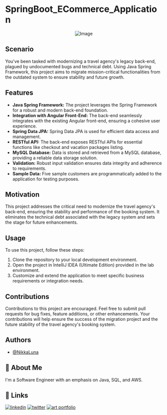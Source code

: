 # SpringBoot_ECommerce_Application 


<div style="text-align: center;">
  <img src="https://github.com/NikkaLuna/SpringBoot_ECommerce_Application/assets/94496219/623c9deb-d247-485f-8a65-6e11f38aa855" alt="Image">
</div>



## Scenario
You've been tasked with modernizing a travel agency's legacy back-end, plagued by undocumented bugs and technical debt. Using Java Spring Framework, this project aims to migrate mission-critical functionalities from the outdated system to ensure stability and future growth.

## Features
- **Java Spring Framework:** The project leverages the Spring Framework for a robust and modern back-end foundation.
- **Integration with Angular Front-End:** The back-end seamlessly integrates with the existing Angular front-end, ensuring a cohesive user experience.
- **Spring Data JPA:** Spring Data JPA is used for efficient data access and management.
- **RESTful API:** The back-end exposes RESTful APIs for essential functions like checkout and vacation packages listing.
- **MySQL Database:** Data is stored and retrieved from a MySQL database, providing a reliable data storage solution.
- **Validation:** Robust input validation ensures data integrity and adherence to requirements.
- **Sample Data:** Five sample customers are programmatically added to the application for testing purposes.

## Motivation
This project addresses the critical need to modernize the travel agency's back-end, ensuring the stability and performance of the booking system. It eliminates the technical debt associated with the legacy system and sets the stage for future enhancements.

## Usage
To use this project, follow these steps:
1. Clone the repository to your local development environment.
2. Open the project in IntelliJ IDEA (Ultimate Edition) provided in the lab environment.
3. Customize and extend the application to meet specific business requirements or integration needs.

## Contributions
Contributions to this project are encouraged. Feel free to submit pull requests for bug fixes, feature additions, or other enhancements. Your contributions will help ensure the success of the migration project and the future stability of the travel agency's booking system.

## Authors

- [@NikkaLuna](https://github.com/NikkaLuna)


## 🚀 About Me
I'm a Software Engineer with an emphasis on Java, SQL, and AWS.  


## 🔗 Links
[![linkedin](https://img.shields.io/badge/linkedin-0A66C2?style=for-the-badge&logo=linkedin&logoColor=white)](https://www.linkedin.com/in/andrea-hayes-msml/)
[![twitter](https://img.shields.io/badge/twitter-1DA1F2?style=for-the-badge&logo=twitter&logoColor=white)](https://twitter.com/AHayes_Ninja_)
[![art portfolio](https://img.shields.io/badge/my_art-888?style=for-the-badge&logo=ko-fi&logoColor=white)](https://andreachristinehayes.wixsite.com/andreahayesart/)
